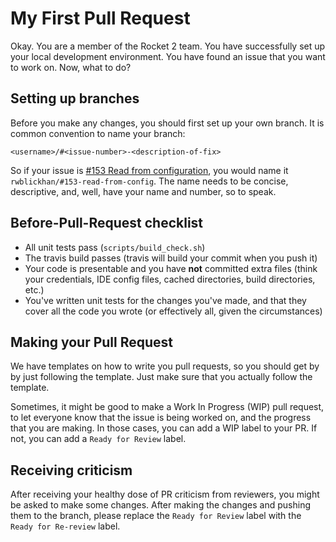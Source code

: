 # My First Pull Request

Okay. You are a member of the Rocket 2 team. You have successfully set up your
local development environment. You have found an issue that you want to work
on. Now, what to do?

## Setting up branches

Before you make any changes, you should first set up your own branch. It is
common convention to name your branch:

```
<username>/#<issue-number>-<description-of-fix>
```

So if your issue is [#153 Read from configuration][#153], you would name it
`rwblickhan/#153-read-from-config`. The name needs to be concise, descriptive,
and, well, have your name and number, so to speak.

## Before-Pull-Request checklist

- All unit tests pass (`scripts/build_check.sh`)
- The travis build passes (travis will build your commit when you push it)
- Your code is presentable and you have **not** committed extra files (think
  your credentials, IDE config files, cached directories, build directories,
  etc.)
- You've written unit tests for the changes you've made, and that they cover
  all the code you wrote (or effectively all, given the circumstances)

## Making your Pull Request

We have templates on how to write you pull requests, so you should get by by
just following the template. Just make sure that you actually follow the
template.

Sometimes, it might be good to make a Work In Progress (WIP) pull request, to
let everyone know that the issue is being worked on, and the progress that you
are making. In those cases, you can add a WIP label to your PR. If not, you can
add a `Ready for Review` label.

## Receiving criticism

After receiving your healthy dose of PR criticism from reviewers, you might be
asked to make some changes. After making the changes and pushing them to the
branch, please replace the `Ready for Review` label with the `Ready for
Re-review` label.

[#153]: https://github.com/ubclaunchpad/rocket2/issues/153
